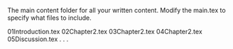 The main content folder for all your written content. Modify the main.tex to specify what files to include. 

01Introduction.tex
02Chapter2.tex
03Chapter2.tex
04Chapter2.tex
05Discussion.tex
.
.
.

